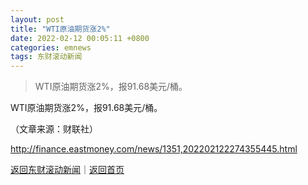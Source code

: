 ```yaml
---
layout: post
title: "WTI原油期货涨2%"
date: 2022-02-12 00:05:11 +0800
categories: emnews
tags: 东财滚动新闻
---
```

> WTI原油期货涨2%，报91.68美元/桶。

<p>WTI原油期货涨2%，报91.68美元/桶。</p><p class="em_media">（文章来源：财联社）</p>

<http://finance.eastmoney.com/news/1351,202202122274355445.html>

[返回东财滚动新闻](//finews.withounder.com/emnews/)｜[返回首页](//finews.withounder.com/)
